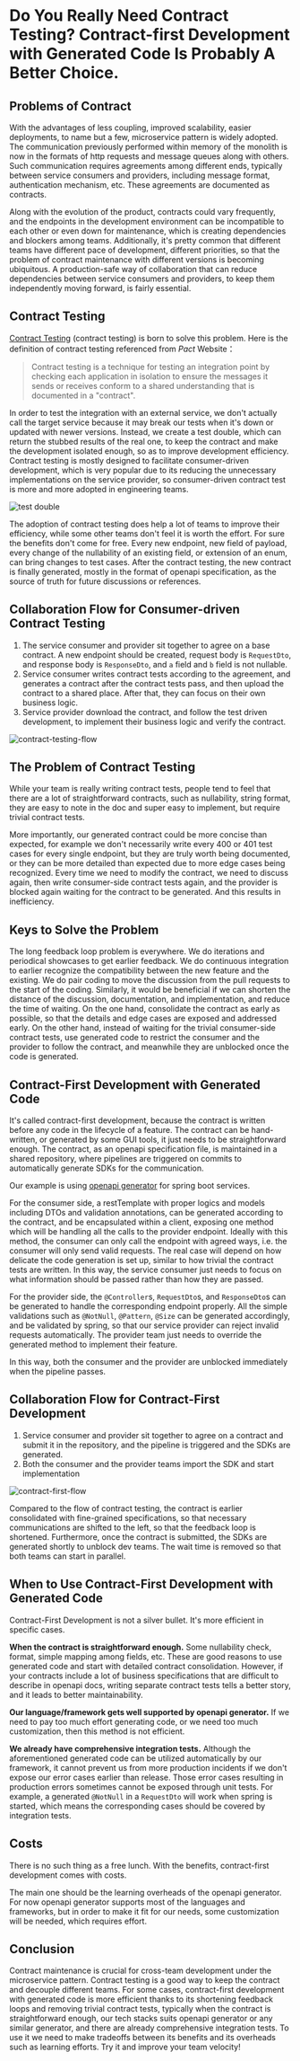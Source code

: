 # Do You Really Need Contract Testing? Contract-first Development with Generated Code Is Probably A Better Choice.


## Problems of Contract

With the advantages of less coupling, improved scalability, easier deployments, to name but a few, microservice pattern is widely adopted. The communication previously performed within memory of the monolith is now in the formats of http requests and message queues along with others. Such communication requires agreements among different ends, typically between service consumers and providers, including message format, authentication mechanism, etc. These agreements are documented as contracts.

Along with the evolution of the product, contracts could vary frequently, and the endpoints in the development environment can be incompatible to each other or even down for maintenance, which is creating dependencies and blockers among teams. Additionally, it's pretty common that different teams have different pace of development, different priorities, so that the problem of contract maintenance with different versions is becoming ubiquitous. A production-safe way of collaboration that can reduce dependencies between service consumers and providers, to keep them independently moving forward, is fairly essential.


## Contract Testing

[Contract Testing](https://docs.pact.io/#what-is-contract-testing) (contract testing) is born to solve this problem. Here is the definition of contract testing referenced from *Pact* Website：

> Contract testing is a technique for testing an integration point by checking each application in isolation to ensure the messages it sends or receives conform to a shared understanding that is documented in a "contract".

In order to test the integration with an external service, we don't actually call the target service because it may break our tests when it's down or updated with newer versions. Instead, we create a test double, which can return the stubbed results of the real one, to keep the contract and make the development isolated enough, so as to improve development efficiency. Contract testing is mostly designed to facilitate consumer-driven development, which is very popular due to its reducing the unnecessary implementations on the service provider, so consumer-driven contract test is more and more adopted in engineering teams.

![test double](./pictures/consumer-driven-contract-test-eng.png)

The adoption of contract testing does help a lot of teams to improve their efficiency, while some other teams don't feel it is worth the effort. For sure the benefits don't come for free. Every new endpoint, new field of payload, every change of the nullability of an existing field, or extension of an enum, can bring changes to test cases. After the contract testing, the new contract is finally generated, mostly in the format of openapi specification, as the source of truth for future discussions or references.

## Collaboration Flow for Consumer-driven Contract Testing

1. The service consumer and provider sit together to agree on a base contract. A new endpoint should be created, request body is `RequestDto`, and response body is `ResponseDto`, and `a` field and `b` field is not nullable.
2. Service consumer writes contract tests according to the agreement, and generates a contract after the contract tests pass, and then upload the contract to a shared place. After that, they can focus on their own business logic.
3. Service provider download the contract, and follow the test driven development, to implement their business logic and verify the contract.

![contract-testing-flow](./pictures/contract-testing-flow.png)

## The Problem of Contract Testing

While your team is really writing contract tests, people tend to feel that there are a lot of straightforward contracts, such as nullability, string format, they are easy to note in the doc and super easy to implement, but require trivial contract tests.

More importantly, our generated contract could be more concise than expected, for example we don't necessarily write every 400 or 401 test cases for every single endpoint, but they are truly worth being documented, or they can be more detailed than expected due to more edge cases being recognized. Every time we need to modify the contract, we need to discuss again, then write consumer-side contract tests again, and the provider is blocked again waiting for the contract to be generated. And this results in inefficiency.


## Keys to Solve the Problem

The long feedback loop problem is everywhere. We do iterations and periodical showcases to get earlier feedback. We do continuous integration to earlier recognize the compatibility between the new feature and the existing. We do pair coding to move the discussion from the pull requests to the start of the coding. Similarly, it would be beneficial if we can shorten the distance of the discussion, documentation, and implementation, and reduce the time of waiting. On the one hand, consolidate the contract as early as possible, so that the details and edge cases are exposed and addressed early. On the other hand, instead of waiting for the trivial consumer-side contract tests, use generated code to restrict the consumer and the provider to follow the contract, and meanwhile they are unblocked once the code is generated.


## Contract-First Development with Generated Code

It's called contract-first development, because the contract is written before any code in the lifecycle of a feature. The contract can be hand-written, or generated by some GUI tools, it just needs to be straightforward enough. The contract, as an openapi specification file, is maintained in a shared repository, where pipelines are triggered on commits to automatically generate SDKs for the communication. 

Our example is using [openapi generator](https://github.com/OpenAPITools/openapi-generator) for spring boot services.

For the consumer side, a restTemplate with proper logics and models including DTOs and validation annotations, can be generated according to the contract, and be encapsulated within a client, exposing one method which will be handling all the calls to the provider endpoint. Ideally with this method, the consumer can only call the endpoint with agreed ways, i.e. the consumer will only send valid requests. The real case will depend on how delicate the code generation is set up, similar to how trivial the contract tests are written. In this way, the service consumer just needs to focus on what information should be passed rather than how they are passed.

For the provider side, the `@Controller`s, `RequestDto`s, and `ResponseDto`s can be generated to handle the corresponding endpoint properly. All the simple validations such as `@NotNull`, `@Pattern`, `@Size` can be generated accordingly, and be validated by spring, so that our service provider can reject invalid requests automatically. The provider team just needs to override the generated method to implement their feature.

In this way, both the consumer and the provider are unblocked immediately when the pipeline passes.


## Collaboration Flow for Contract-First Development

1. Service consumer and provider sit together to agree on a contract and submit it in the repository, and the pipeline is triggered and the SDKs are generated.
2. Both the consumer and the provider teams import the SDK and start implementation

![contract-first-flow](./pictures/contract-first-flow.png)


Compared to the flow of contract testing, the contract is earlier consolidated with fine-grained specifications, so that necessary communications are shifted to the left, so that the feedback loop is shortened. Furthermore, once the contract is submitted, the SDKs are generated shortly to unblock dev teams. The wait time is removed so that both teams can start in parallel.

## When to Use Contract-First Development with Generated Code

Contract-First Development is not a silver bullet. It's more efficient in specific cases.

**When the contract is straightforward enough.** Some nullability check, format, simple mapping among fields, etc. These are good reasons to use generated code and start with detailed contract consolidation. However, if your contracts include a lot of business specifications that are difficult to describe in openapi docs, writing separate contract tests tells a better story, and it leads to better maintainability.

**Our language/framework gets well supported by openapi generator.** If we need to pay too much effort generating code, or we need too much customization, then this method is not efficient.

**We already have comprehensive integration tests.** Although the aforementioned generated code can be utilized automatically by our framework, it cannot prevent us from more production incidents if we don't expose our error cases earlier than release. Those error cases resulting in production errors sometimes cannot be exposed through unit tests. For example, a generated `@NotNull` in a `RequestDto` will work when spring is started, which means the corresponding cases should be covered by integration tests.


## Costs

There is no such thing as a free lunch. With the benefits, contract-first development comes with costs.

The main one should be the learning overheads of the openapi generator. For now openapi generator supports most of the languages and frameworks, but in order to make it fit for our needs, some customization will be needed, which requires effort.


## Conclusion

Contract maintenance is crucial for cross-team development under the microservice pattern. Contract testing is a good way to keep the contract and decouple different teams. For some cases, contract-first development with generated code is more efficient thanks to its shortening feedback loops and removing trivial contract tests, typically when the contract is straightforward enough, our tech stacks suits openapi generator or any similar generator, and there are already comprehensive integration tests. To use it we need to make tradeoffs between its benefits and its overheads such as learning efforts. Try it and improve your team velocity!
